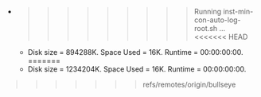 * >>>>>>>>> Running inst-min-con-auto-log-root.sh ...
<<<<<<< HEAD
  * Disk size = 894288K. Space Used = 16K. Runtime = 00:00:00:00.
=======
  * Disk size = 1234204K. Space Used = 16K. Runtime = 00:00:00:00.
>>>>>>> refs/remotes/origin/bullseye
